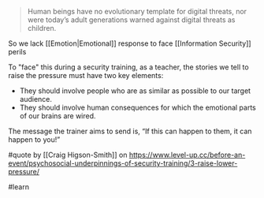 > Human beings have no evolutionary template for digital threats, nor were today’s adult generations warned against digital threats as children.

So we lack [[Emotion|Emotional]] response to face [[Information Security]] perils

To "face" this during a security training, as a teacher, the stories we tell to raise the pressure must have two key elements:

-   They should involve people who are as similar as possible to our target audience.
-   They should involve human consequences for which the emotional parts of our brains are wired.

The message the trainer aims to send is, “If this can happen to them, it can happen to you!”

#quote by [[Craig Higson-Smith]] on https://www.level-up.cc/before-an-event/psychosocial-underpinnings-of-security-training/3-raise-lower-pressure/

#learn 